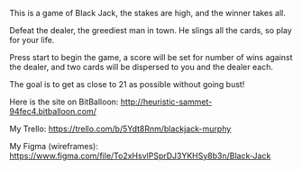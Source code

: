 This is a game of Black Jack, the stakes are high, and the winner takes all.  

Defeat the dealer, the greediest man in town. He slings all the cards, so play for your life.


Press start to begin the game, a score will be set for number of wins against the dealer,
and two cards will be dispersed to you and the dealer each.

The goal is to get as close to 21 as possible without going bust! 

Here is the site on BitBalloon: http://heuristic-sammet-94fec4.bitballoon.com/

My Trello: https://trello.com/b/5Ydt8Rnm/blackjack-murphy

My Figma (wireframes): https://www.figma.com/file/To2xHsvlPSprDJ3YKHSy8b3n/Black-Jack

